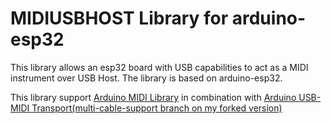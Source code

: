 # MIDIUSBHOST Library for arduino-esp32

This library allows an esp32 board with USB capabilities to act as a MIDI instrument over USB Host. 
The library is based on arduino-esp32. 

This library support [Arduino MIDI Library](https://github.com/FortySevenEffects/arduino_midi_library) in combination with [Arduino USB-MIDI Transport(multi-cable-support branch on my forked version)](https://github.com/aselectroworks/Arduino-USBMIDI/tree/multi-cable-support)